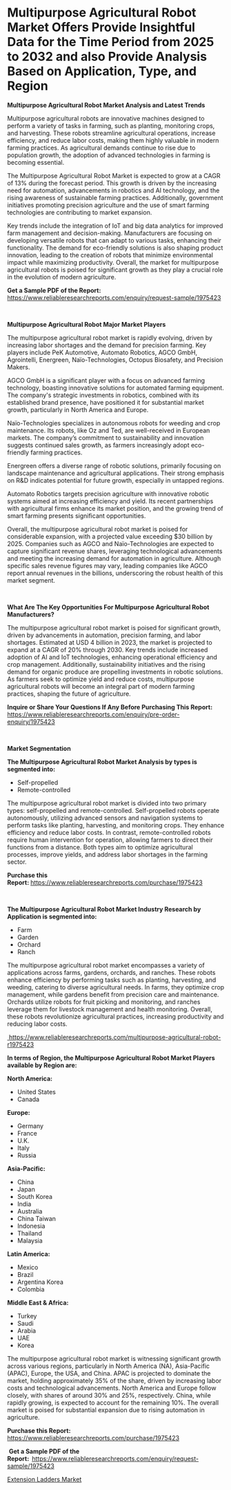 <p><h1>Multipurpose Agricultural Robot Market Offers Provide Insightful Data for the Time Period from 2025 to 2032 and also Provide Analysis Based on Application, Type, and Region</h1></p><p><strong>Multipurpose Agricultural Robot Market Analysis and Latest Trends</strong></p>
<p><p>Multipurpose agricultural robots are innovative machines designed to perform a variety of tasks in farming, such as planting, monitoring crops, and harvesting. These robots streamline agricultural operations, increase efficiency, and reduce labor costs, making them highly valuable in modern farming practices. As agricultural demands continue to rise due to population growth, the adoption of advanced technologies in farming is becoming essential.</p><p>The Multipurpose Agricultural Robot Market is expected to grow at a CAGR of 13% during the forecast period. This growth is driven by the increasing need for automation, advancements in robotics and AI technology, and the rising awareness of sustainable farming practices. Additionally, government initiatives promoting precision agriculture and the use of smart farming technologies are contributing to market expansion. </p><p>Key trends include the integration of IoT and big data analytics for improved farm management and decision-making. Manufacturers are focusing on developing versatile robots that can adapt to various tasks, enhancing their functionality. The demand for eco-friendly solutions is also shaping product innovation, leading to the creation of robots that minimize environmental impact while maximizing productivity. Overall, the market for multipurpose agricultural robots is poised for significant growth as they play a crucial role in the evolution of modern agriculture.</p></p>
<p><strong>Get a Sample PDF of the Report:&nbsp;</strong> <a href="https://www.reliableresearchreports.com/enquiry/request-sample/1975423?utm_campaign=2333&utm_medium=2&utm_source=Github&utm_content=ia&utm_term=20022025&utm_id=multipurpose-agricultural-robot">https://www.reliableresearchreports.com/enquiry/request-sample/1975423</a></p>
<p>&nbsp;</p>
<p><strong>Multipurpose Agricultural Robot Major Market Players</strong></p>
<p><p>The multipurpose agricultural robot market is rapidly evolving, driven by increasing labor shortages and the demand for precision farming. Key players include PeK Automotive, Automato Robotics, AGCO GmbH, Agrointelli, Energreen, Naïo-Technologies, Octopus Biosafety, and Precision Makers.</p><p>AGCO GmbH is a significant player with a focus on advanced farming technology, boasting innovative solutions for automated farming equipment. The company's strategic investments in robotics, combined with its established brand presence, have positioned it for substantial market growth, particularly in North America and Europe. </p><p>Naïo-Technologies specializes in autonomous robots for weeding and crop maintenance. Its robots, like Oz and Ted, are well-received in European markets. The company’s commitment to sustainability and innovation suggests continued sales growth, as farmers increasingly adopt eco-friendly farming practices.</p><p>Energreen offers a diverse range of robotic solutions, primarily focusing on landscape maintenance and agricultural applications. Their strong emphasis on R&D indicates potential for future growth, especially in untapped regions.</p><p>Automato Robotics targets precision agriculture with innovative robotic systems aimed at increasing efficiency and yield. Its recent partnerships with agricultural firms enhance its market position, and the growing trend of smart farming presents significant opportunities.</p><p>Overall, the multipurpose agricultural robot market is poised for considerable expansion, with a projected value exceeding $30 billion by 2025. Companies such as AGCO and Naïo-Technologies are expected to capture significant revenue shares, leveraging technological advancements and meeting the increasing demand for automation in agriculture. Although specific sales revenue figures may vary, leading companies like AGCO report annual revenues in the billions, underscoring the robust health of this market segment.</p></p>
<p>&nbsp;</p>
<p><strong>What Are The Key Opportunities For Multipurpose Agricultural Robot Manufacturers?</strong></p>
<p><p>The multipurpose agricultural robot market is poised for significant growth, driven by advancements in automation, precision farming, and labor shortages. Estimated at USD 4 billion in 2023, the market is projected to expand at a CAGR of 20% through 2030. Key trends include increased adoption of AI and IoT technologies, enhancing operational efficiency and crop management. Additionally, sustainability initiatives and the rising demand for organic produce are propelling investments in robotic solutions. As farmers seek to optimize yield and reduce costs, multipurpose agricultural robots will become an integral part of modern farming practices, shaping the future of agriculture.</p></p>
<p><strong>Inquire or Share Your Questions If Any Before Purchasing This Report:</strong> <a href="https://www.reliableresearchreports.com/enquiry/pre-order-enquiry/1975423?utm_campaign=2333&utm_medium=2&utm_source=Github&utm_content=ia&utm_term=20022025&utm_id=multipurpose-agricultural-robot">https://www.reliableresearchreports.com/enquiry/pre-order-enquiry/1975423</a></p>
<p>&nbsp;</p>
<p><strong>Market Segmentation</strong></p>
<p><strong>The Multipurpose Agricultural Robot Market Analysis by types is segmented into:</strong></p>
<p><ul><li>Self-propelled</li><li>Remote-controlled</li></ul></p>
<p><p>The multipurpose agricultural robot market is divided into two primary types: self-propelled and remote-controlled. Self-propelled robots operate autonomously, utilizing advanced sensors and navigation systems to perform tasks like planting, harvesting, and monitoring crops. They enhance efficiency and reduce labor costs. In contrast, remote-controlled robots require human intervention for operation, allowing farmers to direct their functions from a distance. Both types aim to optimize agricultural processes, improve yields, and address labor shortages in the farming sector.</p></p>
<p><strong>Purchase this Report:&nbsp;</strong><a href="https://www.reliableresearchreports.com/purchase/1975423?utm_campaign=2333&utm_medium=2&utm_source=Github&utm_content=ia&utm_term=20022025&utm_id=multipurpose-agricultural-robot">https://www.reliableresearchreports.com/purchase/1975423</a></p>
<p>&nbsp;</p>
<p><strong>The Multipurpose Agricultural Robot Market Industry Research by Application is segmented into:</strong></p>
<p><ul><li>Farm</li><li>Garden</li><li>Orchard</li><li>Ranch</li></ul></p>
<p><p>The multipurpose agricultural robot market encompasses a variety of applications across farms, gardens, orchards, and ranches. These robots enhance efficiency by performing tasks such as planting, harvesting, and weeding, catering to diverse agricultural needs. In farms, they optimize crop management, while gardens benefit from precision care and maintenance. Orchards utilize robots for fruit picking and monitoring, and ranches leverage them for livestock management and health monitoring. Overall, these robots revolutionize agricultural practices, increasing productivity and reducing labor costs.</p></p>
<p><a href="https://www.reliableresearchreports.com/multipurpose-agricultural-robot-r1975423?utm_campaign=2333&utm_medium=2&utm_source=Github&utm_content=ia&utm_term=20022025&utm_id=multipurpose-agricultural-robot">&nbsp;https://www.reliableresearchreports.com/multipurpose-agricultural-robot-r1975423</a></p>
<p><strong>In terms of Region, the Multipurpose Agricultural Robot Market Players available by Region are:</strong></p>
<p>
    <p> <strong> North America: </strong>
        <ul>
            <li>United States</li>
            <li>Canada</li>
        </ul>
        </p> 
    <p> <strong> Europe: </strong>
        <ul>
            <li>Germany</li>
            <li>France</li>
            <li>U.K.</li>
            <li>Italy</li>
            <li>Russia</li>
        </ul>
        </p> 
    <p> <strong> Asia-Pacific: </strong>
        <ul>
            <li>China</li>
            <li>Japan</li>
            <li>South Korea</li>
            <li>India</li>
            <li>Australia</li>
            <li>China Taiwan</li>
            <li>Indonesia</li>
            <li>Thailand</li>
            <li>Malaysia</li>
        </ul>
        </p> 
    <p> <strong> Latin America: </strong>
        <ul>
            <li>Mexico</li>
            <li>Brazil</li>
            <li>Argentina Korea</li>
            <li>Colombia</li>
        </ul>
        </p> 
    <p> <strong> Middle East & Africa: </strong>
        <ul>
            <li>Turkey</li>
            <li>Saudi</li>
            <li>Arabia</li>
            <li>UAE</li>
            <li>Korea</li>
        </ul>
    </p>
    </p>
<p><p>The multipurpose agricultural robot market is witnessing significant growth across various regions, particularly in North America (NA), Asia-Pacific (APAC), Europe, the USA, and China. APAC is projected to dominate the market, holding approximately 35% of the share, driven by increasing labor costs and technological advancements. North America and Europe follow closely, with shares of around 30% and 25%, respectively. China, while rapidly growing, is expected to account for the remaining 10%. The overall market is poised for substantial expansion due to rising automation in agriculture.</p></p>
<p><strong>Purchase this Report: </strong><a href="https://www.reliableresearchreports.com/purchase/1975423?utm_campaign=2333&utm_medium=2&utm_source=Github&utm_content=ia&utm_term=20022025&utm_id=multipurpose-agricultural-robot">https://www.reliableresearchreports.com/purchase/1975423</a></p>
<p>&nbsp;<strong>Get a Sample PDF of the Report:&nbsp;&nbsp;</strong><a href="https://www.reliableresearchreports.com/enquiry/request-sample/1975423?utm_campaign=2333&utm_medium=2&utm_source=Github&utm_content=ia&utm_term=20022025&utm_id=multipurpose-agricultural-robot">https://www.reliableresearchreports.com/enquiry/request-sample/1975423</a></p>
<p><strong></strong></p>
<p><p><a href="https://github.com/yankimber90yankim/Market-Research-Report-List-1/blob/main/extension-ladders-market.md?utm_campaign=2333&utm_medium=2&utm_source=Github&utm_content=ia&utm_term=20022025&utm_id=multipurpose-agricultural-robot">Extension Ladders Market</a></p></p>